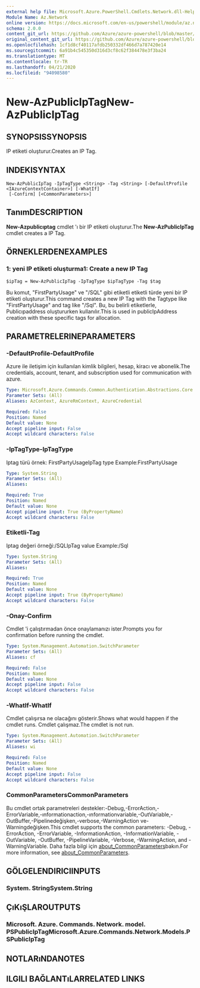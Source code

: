 ```yaml
---
external help file: Microsoft.Azure.PowerShell.Cmdlets.Network.dll-Help.xml
Module Name: Az.Network
online version: https://docs.microsoft.com/en-us/powershell/module/az.network/new-azpubliciptag
schema: 2.0.0
content_git_url: https://github.com/Azure/azure-powershell/blob/master/src/Network/Network/help/New-AzPublicIpTag.md
original_content_git_url: https://github.com/Azure/azure-powershell/blob/master/src/Network/Network/help/New-AzPublicIpTag.md
ms.openlocfilehash: 1cf1d8cf40117afdb250332df466d7a787420e14
ms.sourcegitcommit: 6a91b4c545350d316d3cf8c62f384478e3f3ba24
ms.translationtype: MT
ms.contentlocale: tr-TR
ms.lasthandoff: 04/21/2020
ms.locfileid: "94098580"
---
```

# <span data-ttu-id="59461-101">New-AzPublicIpTag</span><span class="sxs-lookup"><span data-stu-id="59461-101">New-AzPublicIpTag</span></span>

## <span data-ttu-id="59461-102">SYNOPSIS</span><span class="sxs-lookup"><span data-stu-id="59461-102">SYNOPSIS</span></span>
<span data-ttu-id="59461-103">IP etiketi oluşturur.</span><span class="sxs-lookup"><span data-stu-id="59461-103">Creates an IP Tag.</span></span>

## <span data-ttu-id="59461-104">INDEKI</span><span class="sxs-lookup"><span data-stu-id="59461-104">SYNTAX</span></span>

```
New-AzPublicIpTag -IpTagType <String> -Tag <String> [-DefaultProfile <IAzureContextContainer>] [-WhatIf]
 [-Confirm] [<CommonParameters>]
```

## <span data-ttu-id="59461-105">Tanım</span><span class="sxs-lookup"><span data-stu-id="59461-105">DESCRIPTION</span></span>
<span data-ttu-id="59461-106">**New-Azpublicıptag** cmdlet 'ı bir IP etiketi oluşturur.</span><span class="sxs-lookup"><span data-stu-id="59461-106">The **New-AzPublicIpTag** cmdlet creates a IP Tag.</span></span>

## <span data-ttu-id="59461-107">ÖRNEKLERDEN</span><span class="sxs-lookup"><span data-stu-id="59461-107">EXAMPLES</span></span>

### <span data-ttu-id="59461-108">1: yeni IP etiketi oluşturma</span><span class="sxs-lookup"><span data-stu-id="59461-108">1: Create a new IP Tag</span></span>
```
$ipTag = New-AzPublicIpTag -IpTagType $ipTagType -Tag $tag
```

<span data-ttu-id="59461-109">Bu komut, "FirstPartyUsage" ve "/SQL" gibi etiketli etiketli türde yeni bir IP etiketi oluşturur.</span><span class="sxs-lookup"><span data-stu-id="59461-109">This command creates a new IP Tag with the Tagtype like "FirstPartyUsage" and tag like "/Sql".</span></span> <span data-ttu-id="59461-110">Bu, bu belirli etiketlerle, Publicıpaddress oluştururken kullanılır.</span><span class="sxs-lookup"><span data-stu-id="59461-110">This is used in publicIpAddress creation with these specific tags for allocation.</span></span>

## <span data-ttu-id="59461-111">PARAMETRELERINE</span><span class="sxs-lookup"><span data-stu-id="59461-111">PARAMETERS</span></span>

### <span data-ttu-id="59461-112">-DefaultProfile</span><span class="sxs-lookup"><span data-stu-id="59461-112">-DefaultProfile</span></span>
<span data-ttu-id="59461-113">Azure ile iletişim için kullanılan kimlik bilgileri, hesap, kiracı ve abonelik.</span><span class="sxs-lookup"><span data-stu-id="59461-113">The credentials, account, tenant, and subscription used for communication with azure.</span></span>

```yaml
Type: Microsoft.Azure.Commands.Common.Authentication.Abstractions.Core.IAzureContextContainer
Parameter Sets: (All)
Aliases: AzContext, AzureRmContext, AzureCredential

Required: False
Position: Named
Default value: None
Accept pipeline input: False
Accept wildcard characters: False
```

### <span data-ttu-id="59461-114">-IpTagType</span><span class="sxs-lookup"><span data-stu-id="59461-114">-IpTagType</span></span>
<span data-ttu-id="59461-115">Iptag türü örnek: FirstPartyUsage</span><span class="sxs-lookup"><span data-stu-id="59461-115">IpTag type Example:FirstPartyUsage</span></span>

```yaml
Type: System.String
Parameter Sets: (All)
Aliases:

Required: True
Position: Named
Default value: None
Accept pipeline input: True (ByPropertyName)
Accept wildcard characters: False
```

### <span data-ttu-id="59461-116">Etiketli</span><span class="sxs-lookup"><span data-stu-id="59461-116">-Tag</span></span>
<span data-ttu-id="59461-117">Iptag değeri örneği:/SQL</span><span class="sxs-lookup"><span data-stu-id="59461-117">IpTag value Example:/Sql</span></span>

```yaml
Type: System.String
Parameter Sets: (All)
Aliases:

Required: True
Position: Named
Default value: None
Accept pipeline input: True (ByPropertyName)
Accept wildcard characters: False
```

### <span data-ttu-id="59461-118">-Onay</span><span class="sxs-lookup"><span data-stu-id="59461-118">-Confirm</span></span>
<span data-ttu-id="59461-119">Cmdlet 'i çalıştırmadan önce onaylamanızı ister.</span><span class="sxs-lookup"><span data-stu-id="59461-119">Prompts you for confirmation before running the cmdlet.</span></span>

```yaml
Type: System.Management.Automation.SwitchParameter
Parameter Sets: (All)
Aliases: cf

Required: False
Position: Named
Default value: None
Accept pipeline input: False
Accept wildcard characters: False
```

### <span data-ttu-id="59461-120">-WhatIf</span><span class="sxs-lookup"><span data-stu-id="59461-120">-WhatIf</span></span>
<span data-ttu-id="59461-121">Cmdlet çalışırsa ne olacağını gösterir.</span><span class="sxs-lookup"><span data-stu-id="59461-121">Shows what would happen if the cmdlet runs.</span></span>
<span data-ttu-id="59461-122">Cmdlet çalışmaz.</span><span class="sxs-lookup"><span data-stu-id="59461-122">The cmdlet is not run.</span></span>

```yaml
Type: System.Management.Automation.SwitchParameter
Parameter Sets: (All)
Aliases: wi

Required: False
Position: Named
Default value: None
Accept pipeline input: False
Accept wildcard characters: False
```

### <span data-ttu-id="59461-123">CommonParameters</span><span class="sxs-lookup"><span data-stu-id="59461-123">CommonParameters</span></span>
<span data-ttu-id="59461-124">Bu cmdlet ortak parametreleri destekler:-Debug,-ErrorAction,-ErrorVariable,-ınformationaction,-ınformationvariable,-OutVariable,-OutBuffer,-Pipelinedeğişken,-verbose,-WarningAction ve-Warningdeğişken.</span><span class="sxs-lookup"><span data-stu-id="59461-124">This cmdlet supports the common parameters: -Debug, -ErrorAction, -ErrorVariable, -InformationAction, -InformationVariable, -OutVariable, -OutBuffer, -PipelineVariable, -Verbose, -WarningAction, and -WarningVariable.</span></span> <span data-ttu-id="59461-125">Daha fazla bilgi için [about_CommonParameters](http://go.microsoft.com/fwlink/?LinkID=113216)bakın.</span><span class="sxs-lookup"><span data-stu-id="59461-125">For more information, see [about_CommonParameters](http://go.microsoft.com/fwlink/?LinkID=113216).</span></span>

## <span data-ttu-id="59461-126">GÖLGELENDIRICI</span><span class="sxs-lookup"><span data-stu-id="59461-126">INPUTS</span></span>

### <span data-ttu-id="59461-127">System. String</span><span class="sxs-lookup"><span data-stu-id="59461-127">System.String</span></span>

## <span data-ttu-id="59461-128">ÇıKıŞLAR</span><span class="sxs-lookup"><span data-stu-id="59461-128">OUTPUTS</span></span>

### <span data-ttu-id="59461-129">Microsoft. Azure. Commands. Network. model. PSPublicIpTag</span><span class="sxs-lookup"><span data-stu-id="59461-129">Microsoft.Azure.Commands.Network.Models.PSPublicIpTag</span></span>

## <span data-ttu-id="59461-130">NOTLARıNDA</span><span class="sxs-lookup"><span data-stu-id="59461-130">NOTES</span></span>

## <span data-ttu-id="59461-131">ILGILI BAĞLANTıLAR</span><span class="sxs-lookup"><span data-stu-id="59461-131">RELATED LINKS</span></span>
